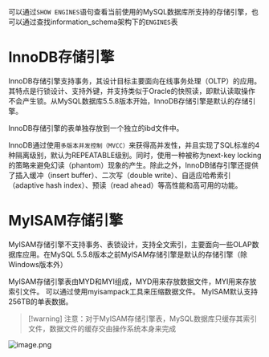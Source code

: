 可以通过`SHOW ENGINES`语句查看当前使用的MySQL数据库所支持的存储引擎，也可以通过查找information_schema架构下的`ENGINES`表
# InnoDB存储引擎

InnoDB存储引擎支持事务，其设计目标主要面向在线事务处理（OLTP）的应用。其特点是行锁设计、支持外键，并支持类似于Oracle的快照读，即默认读取操作不会产生锁。从MySQL数据库5.5.8版本开始，InnoDB存储引擎是默认的存储引擎。

InnoDB存储引擎的表单独存放到一个独立的ibd文件中。

InnoDB通过使用`多版本并发控制（MVCC）`来获得高并发性，并且实现了SQL标准的4种隔离级别，默认为REPEATABLE级别。同时，使用一种被称为next-key locking的策略来避免幻读（phantom）现象的产生。除此之外，InnoDB储存引擎还提供了插入缓冲（insert buffer）、二次写（double write）、自适应哈希索引（adaptive hash index）、预读（read ahead）等高性能和高可用的功能。

# MyISAM存储引擎

MyISAM存储引擎不支持事务、表锁设计，支持全文索引，主要面向一些OLAP数据库应用。在MySQL 5.5.8版本之前MyISAM存储引擎是默认的存储引擎（除Windows版本外）

MyISAM存储引擎表由MYD和MYI组成，MYD用来存放数据文件，MYI用来存放索引文件。
可以通过使用myisampack工具来压缩数据文件。
MyISAM默认支持256TB的单表数据。

> [!warning]  注意：对于MyISAM存储引擎表，MySQL数据库只缓存其索引文件，数据文件的缓存交由操作系统本身来完成

![image.png](https://gitee.com/ycfan/images/raw/master/img/20231221215555.png)

